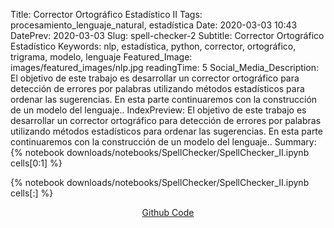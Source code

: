 Title: Corrector Ortográfico Estadístico II
Tags: procesamiento_lenguaje_natural, estadística
Date: 2020-03-03 10:43
DatePrev: 2020-03-03
Slug: spell-checker-2
Subtitle: Corrector Ortográfico Estadístico
Keywords: nlp, estadística, python, corrector, ortográfico, trigrama, modelo, lenguaje
Featured_Image: images/featured_images/nlp.jpg
readingTime: 5
Social_Media_Description: El objetivo de este trabajo es desarrollar un corrector ortográfico para detección de errores por palabras utilizando métodos estadísticos para ordenar las sugerencias. En esta parte continuaremos con la construcción de un modelo del lenguaje..
IndexPreview: El objetivo de este trabajo es desarrollar un corrector ortográfico para detección de errores por palabras utilizando métodos estadísticos para ordenar las sugerencias. En esta parte continuaremos con la construcción de un modelo del lenguaje..
Summary: {% notebook downloads/notebooks/SpellChecker/SpellChecker_II.ipynb cells[0:1] %}

{% notebook downloads/notebooks/SpellChecker/SpellChecker_II.ipynb cells[:] %}

<div class="container">
    <div class="row justify-content-center">
        <div class="row" align="center">
            <div><a class="btn" target="_blank" href="https://github.com/correaleyval/spellchecker"><i class="fab fa-github fa-lg"></i> Github Code</a></div>
        </div>
    </div>
</div>
